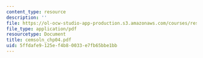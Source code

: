 ```yaml
---
content_type: resource
description: ''
file: https://ol-ocw-studio-app-production.s3.amazonaws.com/courses/res-6-001-continuum-electromechanics-spring-2009/5ffdafe9125ef4b80033e7fb65bbe1bb_cemsoln_chp04.pdf
file_type: application/pdf
resourcetype: Document
title: cemsoln_chp04.pdf
uid: 5ffdafe9-125e-f4b8-0033-e7fb65bbe1bb
---
```

